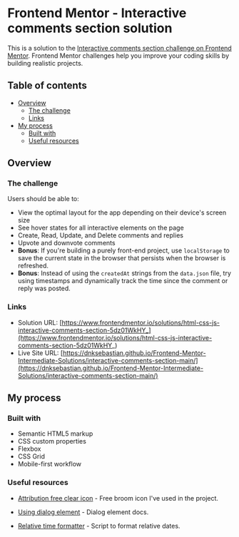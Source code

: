 # Frontend Mentor - Interactive comments section solution

This is a solution to the [Interactive comments section challenge on Frontend Mentor](https://www.frontendmentor.io/challenges/interactive-comments-section-iG1RugEG9). Frontend Mentor challenges help you improve your coding skills by building realistic projects. 

## Table of contents

- [Overview](#overview)
  - [The challenge](#the-challenge)
  - [Links](#links)
- [My process](#my-process)
  - [Built with](#built-with)
  - [Useful resources](#useful-resources)

## Overview

### The challenge

Users should be able to:

- View the optimal layout for the app depending on their device's screen size
- See hover states for all interactive elements on the page
- Create, Read, Update, and Delete comments and replies
- Upvote and downvote comments
- **Bonus**: If you're building a purely front-end project, use `localStorage` to save the current state in the browser that persists when the browser is refreshed.
- **Bonus**: Instead of using the `createdAt` strings from the `data.json` file, try using timestamps and dynamically track the time since the comment or reply was posted.


### Links

- Solution URL: [https://www.frontendmentor.io/solutions/html-css-js-interactive-comments-section-5dz01WkHY_](https://www.frontendmentor.io/solutions/html-css-js-interactive-comments-section-5dz01WkHY_)
- Live Site URL: [https://dnksebastian.github.io/Frontend-Mentor-Intermediate-Solutions/interactive-comments-section-main/](https://dnksebastian.github.io/Frontend-Mentor-Intermediate-Solutions/interactive-comments-section-main/)

## My process

### Built with

- Semantic HTML5 markup
- CSS custom properties
- Flexbox
- CSS Grid
- Mobile-first workflow

### Useful resources

- [Attribution free clear icon](https://uxwing.com/broom-cleaning-icon/) - Free broom icon I've used in the project.

- [Using dialog element](https://developer.mozilla.org/en-US/docs/Web/HTML/Element/dialog) - Dialog element docs.

- [Relative time formatter](https://stackoverflow.com/a/69122877) - Script to format relative dates.

